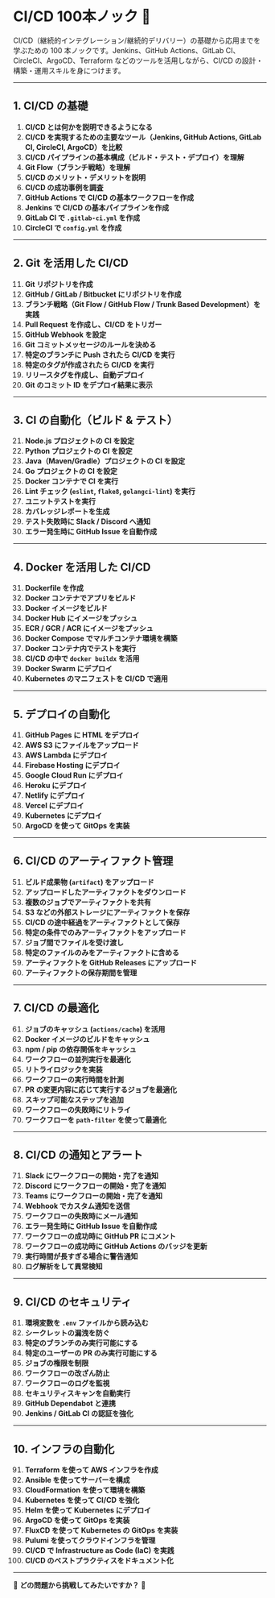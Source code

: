 # **CI/CD 100本ノック** 🚀  
CI/CD（継続的インテグレーション/継続的デリバリー）の基礎から応用までを学ぶための 100 本ノックです。Jenkins、GitHub Actions、GitLab CI、CircleCI、ArgoCD、Terraform などのツールを活用しながら、CI/CD の設計・構築・運用スキルを身につけます。  

---

## **1. CI/CD の基礎**
1. **CI/CD とは何かを説明できるようになる**
2. **CI/CD を実現するための主要なツール（Jenkins, GitHub Actions, GitLab CI, CircleCI, ArgoCD）を比較**
3. **CI/CD パイプラインの基本構成（ビルド・テスト・デプロイ）を理解**
4. **Git Flow（ブランチ戦略）を理解**
5. **CI/CD のメリット・デメリットを説明**
6. **CI/CD の成功事例を調査**
7. **GitHub Actions で CI/CD の基本ワークフローを作成**
8. **Jenkins で CI/CD の基本パイプラインを作成**
9. **GitLab CI で `.gitlab-ci.yml` を作成**
10. **CircleCI で `config.yml` を作成**

---

## **2. Git を活用した CI/CD**
11. **Git リポジトリを作成**
12. **GitHub / GitLab / Bitbucket にリポジトリを作成**
13. **ブランチ戦略（Git Flow / GitHub Flow / Trunk Based Development）を実践**
14. **Pull Request を作成し、CI/CD をトリガー**
15. **GitHub Webhook を設定**
16. **Git コミットメッセージのルールを決める**
17. **特定のブランチに Push されたら CI/CD を実行**
18. **特定のタグが作成されたら CI/CD を実行**
19. **リリースタグを作成し、自動デプロイ**
20. **Git のコミット ID をデプロイ結果に表示**

---

## **3. CI の自動化（ビルド & テスト）**
21. **Node.js プロジェクトの CI を設定**
22. **Python プロジェクトの CI を設定**
23. **Java（Maven/Gradle）プロジェクトの CI を設定**
24. **Go プロジェクトの CI を設定**
25. **Docker コンテナで CI を実行**
26. **Lint チェック (`eslint`, `flake8`, `golangci-lint`) を実行**
27. **ユニットテストを実行**
28. **カバレッジレポートを生成**
29. **テスト失敗時に Slack / Discord へ通知**
30. **エラー発生時に GitHub Issue を自動作成**

---

## **4. Docker を活用した CI/CD**
31. **Dockerfile を作成**
32. **Docker コンテナでアプリをビルド**
33. **Docker イメージをビルド**
34. **Docker Hub にイメージをプッシュ**
35. **ECR / GCR / ACR にイメージをプッシュ**
36. **Docker Compose でマルチコンテナ環境を構築**
37. **Docker コンテナ内でテストを実行**
38. **CI/CD の中で `docker buildx` を活用**
39. **Docker Swarm にデプロイ**
40. **Kubernetes のマニフェストを CI/CD で適用**

---

## **5. デプロイの自動化**
41. **GitHub Pages に HTML をデプロイ**
42. **AWS S3 にファイルをアップロード**
43. **AWS Lambda にデプロイ**
44. **Firebase Hosting にデプロイ**
45. **Google Cloud Run にデプロイ**
46. **Heroku にデプロイ**
47. **Netlify にデプロイ**
48. **Vercel にデプロイ**
49. **Kubernetes にデプロイ**
50. **ArgoCD を使って GitOps を実装**

---

## **6. CI/CD のアーティファクト管理**
51. **ビルド成果物 (`artifact`) をアップロード**
52. **アップロードしたアーティファクトをダウンロード**
53. **複数のジョブでアーティファクトを共有**
54. **S3 などの外部ストレージにアーティファクトを保存**
55. **CI/CD の途中経過をアーティファクトとして保存**
56. **特定の条件でのみアーティファクトをアップロード**
57. **ジョブ間でファイルを受け渡し**
58. **特定のファイルのみをアーティファクトに含める**
59. **アーティファクトを GitHub Releases にアップロード**
60. **アーティファクトの保存期間を管理**

---

## **7. CI/CD の最適化**
61. **ジョブのキャッシュ (`actions/cache`) を活用**
62. **Docker イメージのビルドをキャッシュ**
63. **npm / pip の依存関係をキャッシュ**
64. **ワークフローの並列実行を最適化**
65. **リトライロジックを実装**
66. **ワークフローの実行時間を計測**
67. **PR の変更内容に応じて実行するジョブを最適化**
68. **スキップ可能なステップを追加**
69. **ワークフローの失敗時にリトライ**
70. **ワークフローを `path-filter` を使って最適化**

---

## **8. CI/CD の通知とアラート**
71. **Slack にワークフローの開始・完了を通知**
72. **Discord にワークフローの開始・完了を通知**
73. **Teams にワークフローの開始・完了を通知**
74. **Webhook でカスタム通知を送信**
75. **ワークフローの失敗時にメール通知**
76. **エラー発生時に GitHub Issue を自動作成**
77. **ワークフローの成功時に GitHub PR にコメント**
78. **ワークフローの成功時に GitHub Actions のバッジを更新**
79. **実行時間が長すぎる場合に警告通知**
80. **ログ解析をして異常検知**

---

## **9. CI/CD のセキュリティ**
81. **環境変数を `.env` ファイルから読み込む**
82. **シークレットの漏洩を防ぐ**
83. **特定のブランチのみ実行可能にする**
84. **特定のユーザーの PR のみ実行可能にする**
85. **ジョブの権限を制限**
86. **ワークフローの改ざん防止**
87. **ワークフローのログを監視**
88. **セキュリティスキャンを自動実行**
89. **GitHub Dependabot と連携**
90. **Jenkins / GitLab CI の認証を強化**

---

## **10. インフラの自動化**
91. **Terraform を使って AWS インフラを作成**
92. **Ansible を使ってサーバーを構成**
93. **CloudFormation を使って環境を構築**
94. **Kubernetes を使って CI/CD を強化**
95. **Helm を使って Kubernetes にデプロイ**
96. **ArgoCD を使って GitOps を実装**
97. **FluxCD を使って Kubernetes の GitOps を実装**
98. **Pulumi を使ってクラウドインフラを管理**
99. **CI/CD で Infrastructure as Code (IaC) を実践**
100. **CI/CD のベストプラクティスをドキュメント化**

---

🚀 **どの問題から挑戦してみたいですか？** 🚀